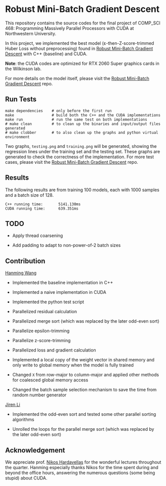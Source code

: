 # Robust Mini-Batch Gradient Descent

This repository contains the source codes for the final project of COMP_SCI 468: Programming Massively Parallel Processors with CUDA at Northwestern University.

In this project, we implemented the best model (ε-then-Z-score-trimmed Huber Loss without preprocessing) found in [Robust Mini-Batch Gradient Descent](https://github.com/WHMHammer/robust-mini-batch-gradient-descent) with C++ (baseline) and CUDA.

**Note**: the CUDA codes are optimized for RTX 2060 Super graphics cards in the Wilkinson lab.

For more details on the model itself, please visit the [Robust Mini-Batch Gradient Descent](https://github.com/WHMHammer/robust-mini-batch-gradient-descent) repo.

## Run Tests

```
make dependencies    # only before the first run
make                 # build both the C++ and the CUDA implementations
make run             # run the same test on both implementations
# make clean         # to clean up the binaries and input/output files generated
# make clobber       # to also clean up the graphs and python virtual environment
```

Two graphs, `testing.png` and `training.png` will be generated, showing the regression lines under the training set and the testing set. These graphs are generated to check the correctness of the implementation. For more test cases, please visit the [Robust Mini-Batch Gradient Descent](https://github.com/WHMHammer/robust-mini-batch-gradient-descent) repo.

## Results

The following results are from training 100 models, each with 1000 samples and a batch size of 128.

```
C++ running time:       5141.130ms
CUDA running time:      639.351ms
```

## TODO

- Apply thread coarsening

- Add padding to adapt to non-power-of-2 batch sizes

## Contribution

[Hanming Wang](https://github.com/WHMHammer)

- Implemented the baseline implementation in C++

- Implemented a naive implementation in CUDA

- Implemented the python test script

- Parallelized residual calculation

- Parallelized merge sort (which was replaced by the later odd-even sort)

- Parallelize epsilon-trimming

- Parallelize z-score-trimming

- Parallelized loss and gradient calculation

- Implemented a local copy of the weight vector in shared memory and only write to global memory when the model is fully trained

- Changed `X` from row-major to column-major and applied other methods for coalesced global memory access

- Changed the batch sample selection mechanism to save the time from random number generator

[Jiren Li](https://github.com/Li-Jiren)

- Implemented the odd-even sort and tested some other parallel sorting algorithms

- Unrolled the loops for the parallel merge sort (which was replaced by the later odd-even sort)

## Acknowledgement

We appreciate prof. [Nikos Hardavellas](https://users.cs.northwestern.edu/~hardav/) for the wonderful lectures throughout the quarter. Hanming especially thanks Nikos for the time spent during and beyond the office hours, answering the numerous questions (some being stupid) about CUDA.

